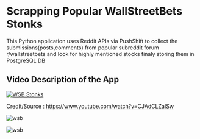 # Scrapping Popular WallStreetBets Stonks 

This Python application uses Reddit APIs via PushShift to collect the submissions(posts,comments) from popular subreddit forum r/wallstreetbets and look for highly mentioned stocks finaly storing them in PostgreSQL DB

## Video Description of the App

[![WSB Stonks ](https://img.youtube.com/vi/UI2wU6jGtYY/0.jpg)](https://www.youtube.com/watch?v=UI2wU6jGtYY)


Credit/Source : https://www.youtube.com/watch?v=CJAdCLZaISw 

![wsb 
](https://github.com/ankurv37/WallStreetBets/blob/master/wsb.PNG )


![wsb 
](https://github.com/ankurv37/WallStreetBets/blob/master/stonk_mention.PNG )

